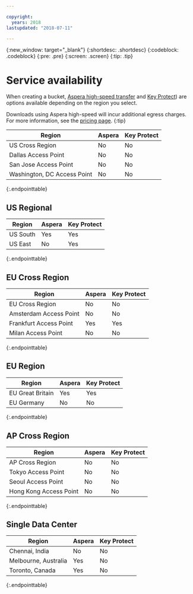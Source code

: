 ```yaml
---

copyright:
  years: 2018
lastupdated: "2018-07-11"

---
```

{:new_window: target="_blank"}
{:shortdesc: .shortdesc}
{:codeblock: .codeblock}
{:pre: .pre}
{:screen: .screen}
{:tip: .tip}

# Service availability
When creating a bucket, [Aspera high-speed transfer](/docs/services/cloud-object-storage/basics/aspera.html#Aspera-high-speed-transfer) and [Key Protect](/docs/services/keymgmt/index.html#getting-started-with-key-protect)) are options available depending on the region you select. 

Downloads using Aspera high-speed will incur additional egress charges. For more information, see the [pricing page](https://www.ibm.com/cloud-computing/bluemix/pricing-object-storage).
{:tip}


<table>
  <thead>
    <tr>
      <th>Region</th>
      <th>Aspera</th>
      <th>Key Protect</th>
    </tr>
  </thead>
    <tr>
    <td rowspan="2">US Cross Region</td>
  <tr>
    <td>No</td>
    <td>No</td>
  </tr>
  <tr>
    <td rowspan="2">Dallas Access Point</td>
  </tr>
  <tr>
    <td>No</td>
    <td>No</td>
  </tr>
  <tr>
    <td rowspan="2">San Jose Access Point</td>
  </tr>
  <tr>
    <td>No</td>
    <td>No</td>
  </tr>
  <tr>
    <td rowspan="2">Washington, DC Access Point</td>
    <td>No</td>
    <td>No</td>
  </tr>
  </tr>
</table>
{:.endpointtable}


## US Regional

<table>
  <thead>
    <tr>
      <th>Region</th>
      <th>Aspera</th>
      <th>Key Protect</th>
    </tr>
  </thead>
    <tr>
    <td rowspan="2">US South</td>
    <td>Yes</td>
    <td>Yes</td>
  <tr>
  </tr>
  <tr>
  <td rowspan="2">US East</td>
    <td>No</td>
    <td>Yes</td>
<tr>
</tr>
</table>
{:.endpointtable}


## EU Cross Region

<table>
  <thead>
    <tr>
      <th>Region</th>
      <th>Aspera</th>
      <th>Key Protect</th>
    </tr>
  </thead>
    <tr>
    <td rowspan="2">EU Cross Region</td>
    <td>No</td>
    <td>No</td>
  <tr>
  <tr>
    <td rowspan="2">Amsterdam Access Point</td>
    <td>No</td>
    <td>No</td>
  <tr>
  <tr>
    <td rowspan="2">Frankfurt Access Point</td>
    <td>Yes</td>
    <td>Yes</td>
  <tr>
  <tr>
    <td rowspan="2">Milan Access Point</td>
    <td>No</td>
    <td>No</td>
  <tr>
  </tr>
  </tr>
</table>
{:.endpointtable}

## EU Region

<table>
  <thead>
    <tr>
      <th>Region</th>
      <th>Aspera</th>
      <th>Key Protect</th>
    </tr>
  </thead>
  <tr>
    <td rowspan="2">EU Great Britain</td>
    <td>Yes</td>
    <td>Yes</td>
    <tr>
  <tr>
    <td rowspan="2">EU Germany</td>
    <td>No</td>
    <td>No</td>
    <tr>
  <tr>
    </td>
</table>
{:.endpointtable}

## AP Cross Region

<table>
  <thead>
    <tr>
      <th>Region</th>
      <th>Aspera</th>
      <th>Key Protect</th>
    </tr>
  </thead>
    <tr>
    <td rowspan="2">AP Cross Region</td>
    <td>No</td>
    <td>No</td>
    <tr>
  <tr>
  <tr>
    <td rowspan="2">Tokyo Access Point</td>
    <td>No</td>
    <td>No</td>
    <tr>
  <tr>
  <tr>
    <td rowspan="2">Seoul Access Point</td>
    <td>No</td>
    <td>No</td>
    <tr>
  <tr>
  </tr>
  <tr>
    <td rowspan="2">Hong Kong Access Point</td>
    <td>No</td>
    <td>No</td>
    <tr>
  <tr>
  </tr>
</table>
{:.endpointtable}

## Single Data Center

<table>
  <thead>
    <tr>
      <th>Region</th>
      <th>Aspera</th>
      <th>Key Protect</th>
    </tr>
  </thead>
  <tr>
    <td rowspan="2">Chennai, India</td>
    <td>No</td>
    <td>No</td>
  <tr>
  <tr>
    <td rowspan="2">Melbourne, Australia</td>
    <td>Yes</td>
    <td>No</td>
  <tr>
  <tr>
    </td>
  </tr>
  <tr>
    <td rowspan="2">Toronto, Canada</td>
    <td>Yes</td>
    <td>No</td>
  <tr>
  <tr>
    </td>
  </tr>
</table>
{:.endpointtable}
